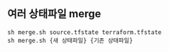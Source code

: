 ## 여러 상태파일 merge  
```sh merge.sh source.tfstate terraform.tfstate```   
```sh merge.sh {새 상태파일} {기존 상태파일}```